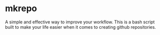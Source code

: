 # mkrepo
A simple and effective way to improve your workflow. This is a bash script built to make your life easier when it comes to creating github repositories.
